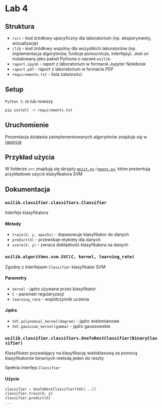 # Lab 4

## Struktura

* `/src` - kod źródłowy specyficzny dla laboratorium (np. eksperymenty, wizualizacje)
* `/lib` - kod źródłowy wspólny dla wszystkich laboratoriów (np. implementacja algorytmów, funkcje pomocnicze,
  interfejsy). Jest on instalowany jako pakiet Pythona o nazwie `wsilib`.
* `raport.ipynb` - raport z laboratorium w formacie Jupyter Notebook
* `raport.pdf` - raport z laboratorium w formacie PDF
* `requirements.txt` - lista zależności

## Setup

`Python 3.10` lub nowszy

`pip install -r requirements.txt`

## Uruchomienie

Prezentacja działania zaimplementowanych algorytmów znajduje się w [raporcie](raport.ipynb)

## Przykład użycia

W folderze `src` znajdują się skrypty [`mnist.py`](src/mnist.py) i [`moons.py`](src/moons.py), które prezentują
przykładowe użycie klasyfikatora SVM

## Dokumentacja

### `wsilib.classifier.classifiers.Classifier`

Interfejs klasyfikatora

#### Metody

* `train(X, y, epochs)` - dopasowuje klasyfikator do danych
* `predict(X)` - przewiduje etykiety dla danych
* `score(X, y)` - zwraca dokładność klasyfikatora na danych

### `wsilib.algorithms.svm.SVC(C, kernel, learning_rate)`

Zgodny z interfejsem `Classifier` klasyfikator SVM

#### Parametry

* `kernel` - jądro używane przez klasyfikator
* `C` - parametr regularyzacji
* `learning_rate` - współczynnik uczenia

#### Jądra

* `SVC.polynomial_kernel(degree)` - jądro wielomianowe
* `SVC.gaussian_kernel(gamma)` - jądro gaussowskie

### `wsilib.classifier.classifiers.OneToRestClassifier(BinaryClassifier)`

Klasyfikator pozwalający na klasyfikację wieloklasową za pomocą klasyfikatorów binarnych metodą jeden do reszty

Spełnia interfejs `Classifier`

#### Użycie

```python
classifier = OneToRestClassifier(SVC(...))
classifier.train(X, y)
classifier.predict(X)
...
```
